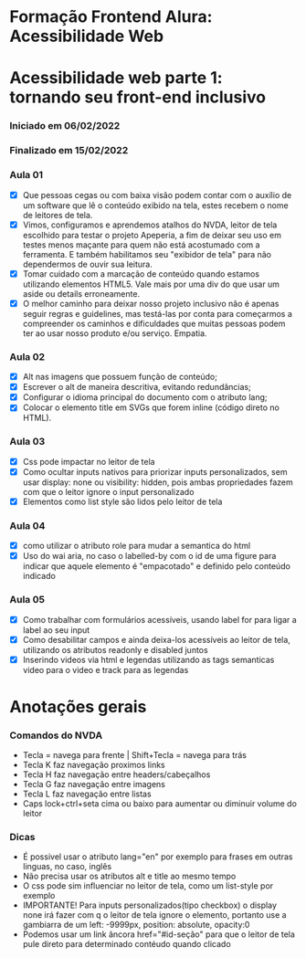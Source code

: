 # Formação Frontend Alura: Acessibilidade Web

# Acessibilidade web parte 1: tornando seu front-end inclusivo
### Iniciado em 06/02/2022
### Finalizado em 15/02/2022

### Aula 01
- [x] Que pessoas cegas ou com baixa visão podem contar com o auxílio de um software que lê o conteúdo exibido na tela, estes recebem o nome de leitores de tela.
- [x] Vimos, configuramos e aprendemos atalhos do NVDA, leitor de tela escolhido para testar o projeto Apeperia, a fim de deixar seu uso em testes menos maçante para quem não está acostumado com a ferramenta. E também habilitamos seu "exibidor de tela" para não dependermos de ouvir sua leitura.
- [x] Tomar cuidado com a marcação de conteúdo quando estamos utilizando elementos HTML5. Vale mais por uma div do que usar um aside ou details erroneamente.
- [x] O melhor caminho para deixar nosso projeto inclusivo não é apenas seguir regras e guidelines, mas testá-las por conta para começarmos a compreender os caminhos e dificuldades que muitas pessoas podem ter ao usar nosso produto e/ou serviço. Empatia.

### Aula 02
- [x] Alt nas imagens que possuem função de conteúdo;
- [x] Escrever o alt de maneira descritiva, evitando redundâncias;
- [x] Configurar o idioma principal do documento com o atributo lang;
- [x] Colocar o elemento title em SVGs que forem inline (código direto no HTML).

### Aula 03
- [x] Css pode impactar no leitor de tela
- [x] Como ocultar inputs nativos para priorizar inputs personalizados, sem usar display: none ou visibility: hidden, pois ambas propriedades fazem com que o leitor ignore o input personalizado
- [x] Elementos como list style são lidos pelo leitor de tela

### Aula 04
- [x] como utilizar o atributo role para mudar a semantica do html 
- [x] Uso do wai aria, no caso o labelled-by com o id de uma figure para indicar que aquele elemento é "empacotado" e definido pelo conteúdo indicado

### Aula 05
- [x] Como trabalhar com formulários acessíveis, usando label for para ligar a label ao seu input
- [x] Como desabilitar campos e ainda deixa-los acessíveis ao leitor de tela, utilizando os atributos readonly e disabled juntos
- [x] Inserindo videos via html e legendas utilizando as tags semanticas video para o video e track para as legendas

# Anotações gerais 

### Comandos do NVDA
- Tecla = navega para frente | Shift+Tecla = navega para trás
- Tecla K faz navegação proximos links
- Tecla H faz navegação entre headers/cabeçalhos
- Tecla G faz navegação entre imagens
- Tecla L faz navegação entre listas
- Caps lock+ctrl+seta cima ou baixo para aumentar ou diminuir volume do leitor

### Dicas
- É possivel usar o atributo lang="en" por exemplo para frases em outras linguas, no caso, inglês
- Não precisa usar os atributos alt e title ao mesmo tempo
- O css pode sim influenciar no leitor de tela, como um list-style por exemplo
- IMPORTANTE! Para inputs personalizados(tipo checkbox) o display none irá fazer com q o leitor de tela ignore o elemento, portanto use a gambiarra de um left: -9999px, position: absolute, opacity:0 
- Podemos usar um link âncora href="#id-seção" para que o leitor de tela pule direto para determinado contéudo quando clicado
